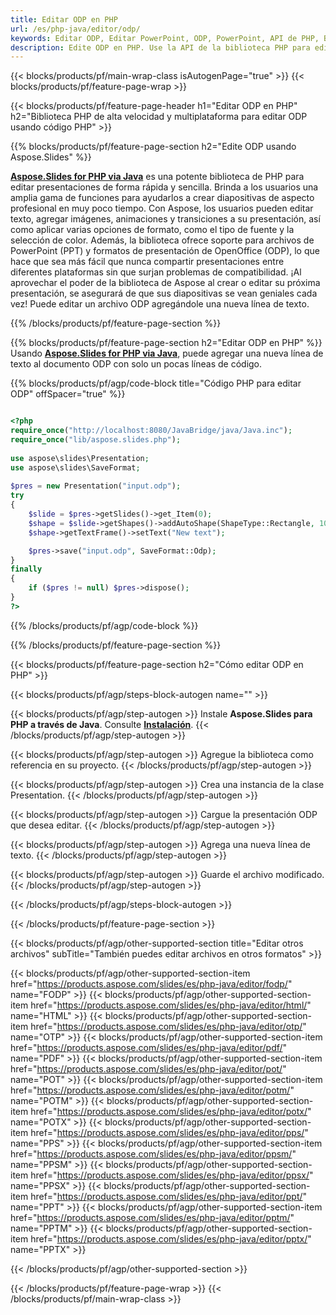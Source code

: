 ```yaml
---
title: Editar ODP en PHP
url: /es/php-java/editor/odp/
keywords: Editar ODP, Editar PowerPoint, ODP, PowerPoint, API de PHP, Biblioteca de PHP
description: Edite ODP en PHP. Use la API de la biblioteca PHP para editar archivos ODP
---
```


{{< blocks/products/pf/main-wrap-class isAutogenPage="true" >}}
{{< blocks/products/pf/feature-page-wrap >}}

{{< blocks/products/pf/feature-page-header h1="Editar ODP en PHP" h2="Biblioteca PHP de alta velocidad y multiplataforma para editar ODP usando código PHP" >}}

{{% blocks/products/pf/feature-page-section h2="Edite ODP usando Aspose.Slides" %}}

[**Aspose.Slides for PHP via Java**](https://products.aspose.com/slides/es/php-java/) es una potente biblioteca de PHP para editar presentaciones de forma rápida y sencilla. Brinda a los usuarios una amplia gama de funciones para ayudarlos a crear diapositivas de aspecto profesional en muy poco tiempo. Con Aspose, los usuarios pueden editar texto, agregar imágenes, animaciones y transiciones a su presentación, así como aplicar varias opciones de formato, como el tipo de fuente y la selección de color. Además, la biblioteca ofrece soporte para archivos de PowerPoint (PPT) y formatos de presentación de OpenOffice (ODP), lo que hace que sea más fácil que nunca compartir presentaciones entre diferentes plataformas sin que surjan problemas de compatibilidad. ¡Al aprovechar el poder de la biblioteca de Aspose al crear o editar su próxima presentación, se asegurará de que sus diapositivas se vean geniales cada vez!
Puede editar un archivo ODP agregándole una nueva línea de texto. 

{{% /blocks/products/pf/feature-page-section %}}

{{% blocks/products/pf/feature-page-section  h2="Editar ODP en PHP" %}}
Usando [**Aspose.Slides for PHP via Java**](https://products.aspose.com/slides/es/php-java/), puede agregar una nueva línea de texto al documento ODP con solo un pocas líneas de código.

{{% blocks/products/pf/agp/code-block title="Código PHP para editar ODP" offSpacer="true" %}}

```php

<?php
require_once("http://localhost:8080/JavaBridge/java/Java.inc");
require_once("lib/aspose.slides.php");
 
use aspose\slides\Presentation;
use aspose\slides\SaveFormat;
 
$pres = new Presentation("input.odp");
try
{
    $slide = $pres->getSlides()->get_Item(0);     
    $shape = $slide->getShapes()->addAutoShape(ShapeType::Rectangle, 10, 10, 100, 50);
    $shape->getTextFrame()->setText("New text");

    $pres->save("input.odp", SaveFormat::Odp);
}
finally
{
    if ($pres != null) $pres->dispose();
}
?>
```
{{% /blocks/products/pf/agp/code-block %}}

{{% /blocks/products/pf/feature-page-section %}}

{{< blocks/products/pf/feature-page-section  h2="Cómo editar ODP en PHP" >}}

{{< blocks/products/pf/agp/steps-block-autogen name="" >}}


{{< blocks/products/pf/agp/step-autogen >}}
Instale **Aspose.Slides para PHP a través de Java**. Consulte [**Instalación**](https://docs.aspose.com/slides/php-java/installation/).
{{< /blocks/products/pf/agp/step-autogen >}}

{{< blocks/products/pf/agp/step-autogen >}}
Agregue la biblioteca como referencia en su proyecto.
{{< /blocks/products/pf/agp/step-autogen >}}

{{< blocks/products/pf/agp/step-autogen >}}
Crea una instancia de la clase Presentation.
{{< /blocks/products/pf/agp/step-autogen >}}

{{< blocks/products/pf/agp/step-autogen >}}
Cargue la presentación ODP que desea editar.
{{< /blocks/products/pf/agp/step-autogen >}}

{{< blocks/products/pf/agp/step-autogen >}}
Agrega una nueva línea de texto.
{{< /blocks/products/pf/agp/step-autogen >}}

{{< blocks/products/pf/agp/step-autogen >}}
Guarde el archivo modificado.
{{< /blocks/products/pf/agp/step-autogen >}}

{{< /blocks/products/pf/agp/steps-block-autogen >}}


{{< /blocks/products/pf/feature-page-section >}}

{{< blocks/products/pf/agp/other-supported-section title="Editar otros archivos" subTitle="También puedes editar archivos en otros formatos" >}}

{{< blocks/products/pf/agp/other-supported-section-item href="https://products.aspose.com/slides/es/php-java/editor/fodp/" name="FODP" >}}
{{< blocks/products/pf/agp/other-supported-section-item href="https://products.aspose.com/slides/es/php-java/editor/html/" name="HTML" >}}
{{< blocks/products/pf/agp/other-supported-section-item href="https://products.aspose.com/slides/es/php-java/editor/otp/" name="OTP" >}}
{{< blocks/products/pf/agp/other-supported-section-item href="https://products.aspose.com/slides/es/php-java/editor/pdf/" name="PDF" >}}
{{< blocks/products/pf/agp/other-supported-section-item href="https://products.aspose.com/slides/es/php-java/editor/pot/" name="POT" >}}
{{< blocks/products/pf/agp/other-supported-section-item href="https://products.aspose.com/slides/es/php-java/editor/potm/" name="POTM" >}}
{{< blocks/products/pf/agp/other-supported-section-item href="https://products.aspose.com/slides/es/php-java/editor/potx/" name="POTX" >}}
{{< blocks/products/pf/agp/other-supported-section-item href="https://products.aspose.com/slides/es/php-java/editor/pps/" name="PPS" >}}
{{< blocks/products/pf/agp/other-supported-section-item href="https://products.aspose.com/slides/es/php-java/editor/ppsm/" name="PPSM" >}}
{{< blocks/products/pf/agp/other-supported-section-item href="https://products.aspose.com/slides/es/php-java/editor/ppsx/" name="PPSX" >}}
{{< blocks/products/pf/agp/other-supported-section-item href="https://products.aspose.com/slides/es/php-java/editor/ppt/" name="PPT" >}}
{{< blocks/products/pf/agp/other-supported-section-item href="https://products.aspose.com/slides/es/php-java/editor/pptm/" name="PPTM" >}}
{{< blocks/products/pf/agp/other-supported-section-item href="https://products.aspose.com/slides/es/php-java/editor/pptx/" name="PPTX" >}}


{{< /blocks/products/pf/agp/other-supported-section >}}

{{< /blocks/products/pf/feature-page-wrap >}}
{{< /blocks/products/pf/main-wrap-class >}}